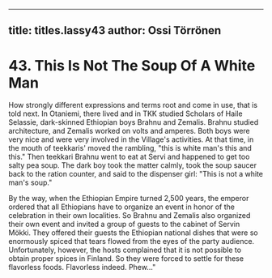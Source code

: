 
---

title: titles.lassy43
author: Ossi Törrönen
---


    
# 43. This Is Not The Soup Of A White Man

How strongly different expressions and terms root and come in use, that is told next. In Otaniemi, there lived and in TKK studied Scholars of Haile Selassie, dark-skinned Ethiopian boys Brahnu and Zemalis. Brahnu studied architecture, and Zemalis worked on volts and amperes. Both boys were very nice and were very involved in the Village's activities. At that time, in the mouth of teekkaris' moved the rambling, "this is white man's this and this." Then teekkari Brahnu went to eat at Servi and happened to get too salty pea soup. The dark boy took the matter calmly, took the soup saucer back to the ration counter, and said to the dispenser girl: "This is not a white man's soup."

By the way, when the Ethiopian Empire turned 2,500 years, the emperor ordered that all Ethiopians have to organize an event in honor of the celebration in their own localities. So Brahnu and Zemalis also organized their own event and invited a group of guests to the cabinet of Servin Mökki. They offered their guests the Ethiopian national dishes that were so enormously spiced that tears flowed from the eyes of the party audience. Unfortunately, however, the hosts complained that it is not possible to obtain proper spices in Finland. So they were forced to settle for these flavorless foods. Flavorless indeed. Phew..."
